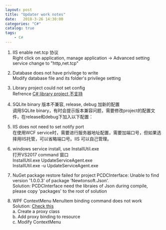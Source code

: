 ```yaml
---     
layout: post     
title: "Updater work notes"     
date:   2018-3-26 14:30:00      
categories: "C#"     
catalog: true     
tags:      
    - C#     
---     
```

     
    
1. IIS enable net.tcp 协议   
Right click on application, manage application -> Advanced setting   
service change to "http,net.tcp"   
   
2. Database does not have privilege to write   
Modify database file and its folder's privilege setting   
   
3. Library project could not set config   
Refrence [C# library project 不支持](http://kerwenzhang.github.io/c%23/2018/03/15/C-library-config/)   
   
4. SQLite binary 版本不兼容, release, debug 加新的配置   
调用SQLite binary，有时会提示版本兼容问题，需要修改project的配置文件，在release和debug下加入以下配置：   
   
5. IIS does not need to set notify port   
在使用WCF service时，需要进行服务器地址配置，需要加端口号，但如果选择用IIS托管，可以省略端口号。IIS 可以自己管理。   
   
6. windows service install, use InstallUtil.exe   
打开VS2017 command 窗口   
InstallUtil.exe UpdateServiceAgent.exe   
InstallUtil.exe -u UpdateServiceAgent.exe   
   
7. NuGet package restore failed for project PCDCInterface: Unable to find version '1.0.0.3' of package 'Newtonsoft.Json'.   
Solution: PCDCInterface need the libraies of Json during compile, please copy 'packages' to the root of solution   
   
8. WPF ContextMenu MenuItem binding command does not work   
Solution: [Check this](https://stackoverflow.com/questions/3583507/wpf-binding-a-contextmenu-to-an-mvvm-command)   
    a. Create a proxy class   
    b. Add proxy binding to resource   
    c. Modify ContextMenu